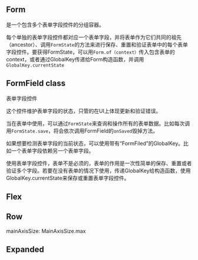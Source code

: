 
## Form
是一个包含多个表单字段控件的分组容器。

每个单独的表单字段控件都对应一个表单字段，并将表单作为它们共同的祖先（ancestor）、调用`FormState`的方法来进行保存、重置和验证表单中的每个表单字段控件。要获得FormState，可以用`Form.of（context）`传入包含表单的context，或者通过GlobalKey传递给Form构造函数，并调用`GlobalKey.currentState`

## FormField<T> class
表单字段控件

这个控件维护表单字段的状态，只管的在UI上体现更新和验证错误。

当在表单中使用，可以通过`FormState`来查询和操作所有的表单数据。比如每次调用`FormState.save`，将会依次调用FormField的`onSaved`毁掉方法。

如果想要检测表单字段的当前状态，可以使用带有“FormFiled”的GlobalKey。比如一个表单字段依赖另一个表单字段。

使用表单字段控件，表单不是必须的，表单的作用是一次性简单的保存、重置或者验证多个字段。若要在没有表单的情况下使用，传递GlobalKey给构造函数，使用GlobalKey.currentState来保存或重置表单字段控件。

## Flex
## Row
mainAxisSize: MainAxisSize.max
## Expanded
